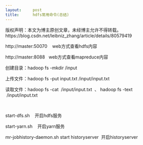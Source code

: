 ```yaml
---
layout:     post
title:      hdfs常用命令(总结)
---
```

<div id="article_content" class="article_content clearfix csdn-tracking-statistics" data-pid="blog" data-mod="popu_307" data-dsm="post">
								<div class="article-copyright">
					版权声明：本文为博主原创文章，未经博主允许不得转载。					https://blog.csdn.net/leibniz_zhang/article/details/80579419				</div>
								            <link rel="stylesheet" href="https://csdnimg.cn/release/phoenix/template/css/ck_htmledit_views-f76675cdea.css">
						<div class="htmledit_views" id="content_views">
                <p>http://master:50070    web方式查看hdfs内容<br></p><p>http://master:8088   web方式查看mapreduce内容<br></p><p>创建目录：hadoop fs -mkdir /input<br></p><p>上传文件：hadoop fs -put input.txt /input/input.txt<br></p><p>读取文件：hadoop fs -cat  /input/input.txt  、 hadoop fs -text  /input/input.txt</p><p><img src="https://img-blog.csdn.net/20180605115744329" alt=""><br><br></p><p>start-dfs.sh    开启hdfs服务</p><p>start-yarn.sh    开启yarn服务</p><p>mr-jobhistory-daemon.sh start historyserver  开启historyserver<br></p>            </div>
                </div>